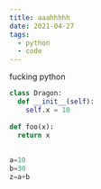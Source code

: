 ```yaml
---
title: aaahhhhh
date: 2021-04-27
tags:
  - python
  - code
---
```

fucking python



```python
class Dragon:
  def __init__(self):
    self.x = 10
    
def foo(x):
  return x
 
 
a=10
b=30
z=a+b
```